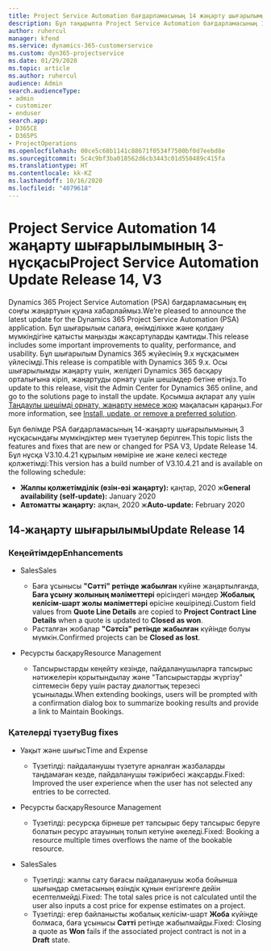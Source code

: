 ```yaml
---
title: Project Service Automation бағдарламасының 14 жаңарту шығарылымы 3-нұсқасындағы жаңалықтар немесе өзгерістер
description: Бұл тақырыпта Project Service Automation бағдарламасының 14-жаңарту шығарылымының 3 нұсқасындағы жаңалықтар туралы ақпарат беріледі.
author: ruhercul
manager: kfend
ms.service: dynamics-365-customerservice
ms.custom: dyn365-projectservice
ms.date: 01/29/2020
ms.topic: article
ms.author: ruhercul
audience: Admin
search.audienceType:
- admin
- customizer
- enduser
search.app:
- D365CE
- D365PS
- ProjectOperations
ms.openlocfilehash: 00ce5c68b1141c88671f0534f7500bf0d7eebd8e
ms.sourcegitcommit: 5c4c9bf3ba018562d6cb3443c01d550489c415fa
ms.translationtype: HT
ms.contentlocale: kk-KZ
ms.lasthandoff: 10/16/2020
ms.locfileid: "4079618"
---
```

# <a name="project-service-automation-update-release-14-v3"></a><span data-ttu-id="7fdff-103">Project Service Automation 14 жаңарту шығарылымының 3-нұсқасы</span><span class="sxs-lookup"><span data-stu-id="7fdff-103">Project Service Automation Update Release 14, V3</span></span>
<span data-ttu-id="7fdff-104">Dynamics 365 Project Service Automation (PSA) бағдарламасының ең соңғы жаңартуын қуана хабарлаймыз.</span><span class="sxs-lookup"><span data-stu-id="7fdff-104">We’re pleased to announce the latest update for the Dynamics 365 Project Service Automation (PSA) application.</span></span> <span data-ttu-id="7fdff-105">Бұл шығарылым сапаға, өнімділікке және қолдану мүмкіндігіне қатысты маңызды жақсартуларды қамтиды.</span><span class="sxs-lookup"><span data-stu-id="7fdff-105">This release includes some important improvements to quality, performance, and usability.</span></span> <span data-ttu-id="7fdff-106">Бұл шығарылым Dynamics 365 жүйесінің 9.x нұсқасымен үйлесімді.</span><span class="sxs-lookup"><span data-stu-id="7fdff-106">This release is compatible with Dynamics 365 9.x.</span></span> <span data-ttu-id="7fdff-107">Осы шығарылымды жаңарту үшін, желідегі Dynamics 365 басқару орталығына кіріп, жаңартуды орнату үшін шешімдер бетіне өтіңіз.</span><span class="sxs-lookup"><span data-stu-id="7fdff-107">To update to this release, visit the Admin Center for Dynamics 365 online, and go to the solutions page to install the update.</span></span> <span data-ttu-id="7fdff-108">Қосымша ақпарат алу үшін [Таңдаулы шешімді орнату, жаңарту немесе жою](https://docs.microsoft.com/power-platform/admin/install-remove-preferred-solution) мақаласын қараңыз.</span><span class="sxs-lookup"><span data-stu-id="7fdff-108">For more information, see [Install, update, or remove a preferred solution](https://docs.microsoft.com/power-platform/admin/install-remove-preferred-solution).</span></span>

<span data-ttu-id="7fdff-109">Бұл бөлімде PSA бағдарламасының 14-жаңарту шығарылымының 3 нұсқасындағы мүмкіндіктер мен түзетулер берілген.</span><span class="sxs-lookup"><span data-stu-id="7fdff-109">This topic lists the features and fixes that are new or changed for PSA V3, Update Release 14.</span></span> <span data-ttu-id="7fdff-110">Бұл нұсқа V3.10.4.21 құрылым нөміріне ие және келесі кестеде қолжетімді:</span><span class="sxs-lookup"><span data-stu-id="7fdff-110">This version has a build number of V3.10.4.21 and is available on the following schedule:</span></span>

- <span data-ttu-id="7fdff-111">**Жалпы қолжетімділік (өзін-өзі жаңарту):** қаңтар, 2020 ж</span><span class="sxs-lookup"><span data-stu-id="7fdff-111">**General availability (self-update):** January 2020</span></span>
- <span data-ttu-id="7fdff-112">**Автоматты жаңарту:** ақпан, 2020 ж</span><span class="sxs-lookup"><span data-stu-id="7fdff-112">**Auto-update:** February 2020</span></span>

## <a name="update-release-14"></a><span data-ttu-id="7fdff-113">14-жаңарту шығарылымы</span><span class="sxs-lookup"><span data-stu-id="7fdff-113">Update Release 14</span></span>

### <a name="enhancements"></a><span data-ttu-id="7fdff-114">Кеңейтімдер</span><span class="sxs-lookup"><span data-stu-id="7fdff-114">Enhancements</span></span>

- <span data-ttu-id="7fdff-115">Sales</span><span class="sxs-lookup"><span data-stu-id="7fdff-115">Sales</span></span>

     - <span data-ttu-id="7fdff-116">Баға ұсынысы **"Сәтті" ретінде жабылған** күйіне жаңартылғанда, **Баға ұсыну жолының мәліметтері** өрісіндегі мәндер **Жобалық келісім-шарт жолы мәліметтері** өрісіне көшіріледі.</span><span class="sxs-lookup"><span data-stu-id="7fdff-116">Custom field values from **Quote Line Details** are copied to **Project Contract Line Details** when a quote is updated to **Closed as won**.</span></span>
     - <span data-ttu-id="7fdff-117">Расталған жобалар **"Сәтсіз" ретінде жабылған** күйінде болуы мүмкін.</span><span class="sxs-lookup"><span data-stu-id="7fdff-117">Confirmed projects can be **Closed as lost**.</span></span>

- <span data-ttu-id="7fdff-118">Ресурсты басқару</span><span class="sxs-lookup"><span data-stu-id="7fdff-118">Resource Management</span></span>

     - <span data-ttu-id="7fdff-119">Тапсырыстарды кеңейту кезінде, пайдаланушыларға тапсырыс нәтижелерін қорытындылау және "Тапсырыстарды жүргізу" сілтемесін беру үшін растау диалогтық терезесі ұсынылады.</span><span class="sxs-lookup"><span data-stu-id="7fdff-119">When extending bookings, users will be prompted with a confirmation dialog box to summarize booking results and provide a link to Maintain Bookings.</span></span>


### <a name="bug-fixes"></a><span data-ttu-id="7fdff-120">Қателерді түзету</span><span class="sxs-lookup"><span data-stu-id="7fdff-120">Bug fixes</span></span>

- <span data-ttu-id="7fdff-121">Уақыт және шығыс</span><span class="sxs-lookup"><span data-stu-id="7fdff-121">Time and Expense</span></span>

     - <span data-ttu-id="7fdff-122">Түзетілді: пайдаланушы түзетуге арналған жазбаларды таңдамаған кезде, пайдаланушы тәжірибесі жақсарды.</span><span class="sxs-lookup"><span data-stu-id="7fdff-122">Fixed: Improved the user experience when the user has not selected any entries to be corrected.</span></span>

- <span data-ttu-id="7fdff-123">Ресурсты басқару</span><span class="sxs-lookup"><span data-stu-id="7fdff-123">Resource Management</span></span>

     - <span data-ttu-id="7fdff-124">Түзетілді: ресурсқа бірнеше рет тапсырыс беру тапсырыс беруге болатын ресурс атауының толып кетуіне әкеледі.</span><span class="sxs-lookup"><span data-stu-id="7fdff-124">Fixed: Booking a resource multiple times overflows the name of the bookable resource.</span></span>

- <span data-ttu-id="7fdff-125">Sales</span><span class="sxs-lookup"><span data-stu-id="7fdff-125">Sales</span></span>

     - <span data-ttu-id="7fdff-126">Түзетілді: жалпы сату бағасы пайдаланушы жоба бойынша шығындар сметасының өзіндік құнын енгізгенге дейін есептелмейді.</span><span class="sxs-lookup"><span data-stu-id="7fdff-126">Fixed: The total sales price is not calculated until the user also inputs a cost price for expense estimates on a project.</span></span>
     - <span data-ttu-id="7fdff-127">Түзетілді: егер байланысты жобалық келісім-шарт **Жоба** күйінде болмаса, баға ұсынысы **Сәтті** ретінде жабылмайды.</span><span class="sxs-lookup"><span data-stu-id="7fdff-127">Fixed: Closing a quote as **Won** fails if the associated project contract is not in a **Draft** state.</span></span>

